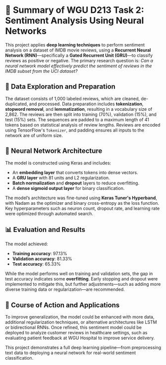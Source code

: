# 💬 Summary of WGU D213 Task 2: Sentiment Analysis Using Neural Networks

This project applies **deep learning techniques** to perform sentiment analysis on a dataset of IMDB movie reviews, using a **Recurrent Neural Network (RNN)**—specifically a **Gated Recurrent Unit (GRU)**—to classify reviews as positive or negative. The primary research question is: *Can a neural network model effectively predict the sentiment of reviews in the IMDB subset from the UCI dataset?*

## 🧪 Data Exploration and Preparation

The dataset consists of 1,000 labeled reviews, which are cleaned, de-duplicated, and processed. Data preparation includes **tokenization**, **stopword removal**, and **lemmatization**, resulting in a vocabulary size of 2,862. The reviews are then split into training (70%), validation (15%), and test (15%) sets. The sequences are padded to a maximum length of 41 tokens based on statistical analysis of review lengths. Reviews are encoded using TensorFlow's `Tokenizer`, and padding ensures all inputs to the network are of uniform size.

## 🧠 Neural Network Architecture

The model is constructed using Keras and includes:
- An **embedding layer** that converts tokens into dense vectors.
- A **GRU layer** with 81 units and L2 regularization.
- **Batch normalization** and **dropout** layers to reduce overfitting.
- A **dense sigmoid output layer** for binary classification.

The model’s architecture was fine-tuned using **Keras Tuner's Hyperband**, with Nadam as the optimizer and binary cross-entropy as the loss function. Key hyperparameters such as neuron count, dropout rate, and learning rate were optimized through automated search.

## 📊 Evaluation and Results

The model achieved:
- **Training accuracy**: 97.13%
- **Validation accuracy**: 81.33%
- **Test accuracy**: 65.33%

While the model performs well on training and validation sets, the gap in test accuracy indicates some **overfitting**. Early stopping and dropout were implemented to mitigate this, but further adjustments—such as adding more diverse training data or regularization—are recommended.

## 🚀 Course of Action and Applications

To improve generalization, the model could be enhanced with more data, additional regularization techniques, or alternative architectures like LSTM or bidirectional RNNs. Once refined, this sentiment model could be deployed to analyze customer reviews in healthcare settings, such as evaluating patient feedback at WGU Hospital to improve service delivery.

This project demonstrates a full deep learning pipeline—from preprocessing text data to deploying a neural network for real-world sentiment classification.
